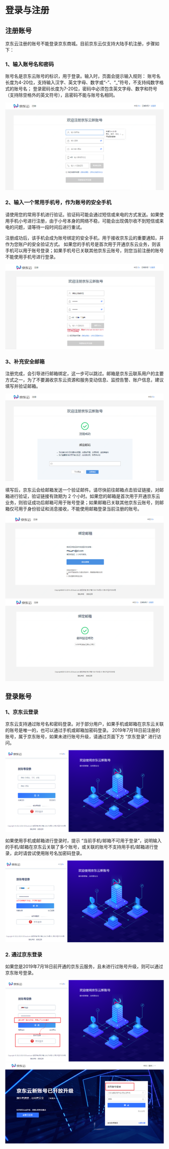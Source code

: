 # 登录与注册
## 注册账号
京东云注册的账号不能登录京东商城。目前京东云仅支持大陆手机注册，步骤如下：

### 1、输入账号名和密码
账号名是京东云账号的标识，用于登录。输入时，页面会提示输入规则：
账号名长度为4-20位，支持输入汉字、英文字母、数字或“-”、“_”符号，不支持纯数字格式的账号名；
登录密码长度为7-20位，密码中必须包含英文字母、数字和符号（支持除空格外的英文符号），且密码不能与账号名相同。

![](../../../image/User/Account-Mgmt/reg2.png)

### 2、输入一个常用手机号，作为账号的安全手机
请使用您的常用手机进行验证。验证码可能会通过短信或来电的方式发送。如果使用手机小号进行注册，由于小号本身的网络不稳，可能会出现偶尔收不到短信或来电的问题，请等待一段时间后进行重试。

注册成功后，该手机会成为账号绑定的安全手机，用于接收京东云的重要通知，并作为您账户的安全验证方式。
如果您的手机号是首次用于开通京东云业务，则该手机可以用于账号登录；如果手机号已关联其他京东云账号，则您当前注册的账号不能使用手机号进行登录。

![](../../../image/User/Account-Mgmt/reg3.png)

### 3、补充安全邮箱
注册完成，会引导进行邮箱绑定，这一步可以跳过。邮箱是京东云联系用户的主要方式之一，为了不要漏收京东云资源和服务变动信息、监控告警、账户信息，建议填写并验证邮箱。

![](../../../image/User/Account-Mgmt/reg4.png)

填写后，京东云会给邮箱发送一个验证邮件。请尽快前往邮箱点击验证链接，对邮箱进行验证，验证链接有效期为 2 个小时。如果您的邮箱是首次用于开通京东云业务，则验证成功后邮箱可用于账号登录；如果邮箱已关联其他京东云账号，则邮箱仅可用于身份验证和消息接收，不能使用邮箱登录当前注册的账号。

![](../../../image/User/Account-Mgmt/reg5.png)
![](../../../image/User/Account-Mgmt/reg7.png)

## 登录账号

### 1、京东云登录
京东云支持通过账号名和密码登录。对于部分用户，如果手机或邮箱在京东云关联的账号是唯一的，也可以通过手机或邮箱加密码登录。
2019年7月18日前注册的账号，属于京东账号，如果未进行账号升级，请通过页面下方 “京东登录” 进行访问。

![](../../../image/User/Account-Mgmt/log1.png)

如果使用手机或邮箱进行登录时，提示 “当前手机/邮箱不可用于登录”，说明输入的手机/邮箱在京东云关联了多个账号，或关联的账号不支持用手机/邮箱进行登录，此时请尝试使用账号名加密码登录。

![](../../../image/User/Account-Mgmt/log2.png)

### 2. 通过京东登录
如果您是2019年7月18日前开通的京东云服务，且未进行过账号升级，则可以通过京东账号登录。

![](../../../image/User/Account-Mgmt/log3.png)
![](../../../image/User/Account-Mgmt/log4.png)
